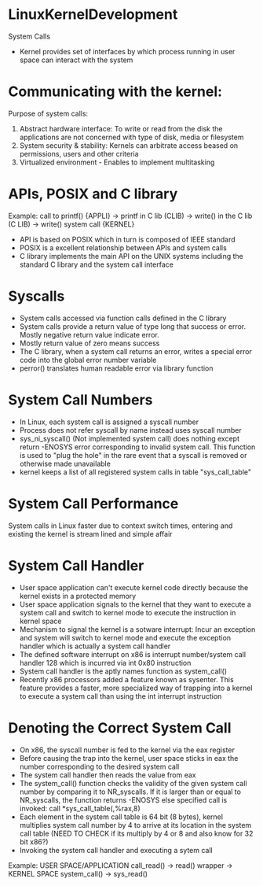 # LinuxKernelDevelopment

System Calls
- Kernel provides set of interfaces by which process running in user space can interact with the system

# Communicating with the kernel:

Purpose of system calls:

1. Abstract hardware interface: To write or read from the disk the applications are not concerned with type of disk, media or filesystem
2. System security & stability: Kernels can arbitrate access beased on permissions, users and other criteria
3. Virtualized environment - Enables to implement multitasking

# APIs, POSIX and C library

Example: call to printf() {APPLI} -> printf in C lib (CLIB) -> write() in the C lib (C LIB) -> write() system call {KERNEL}

- API is based on POSIX which in turn is composed of IEEE standard
- POSIX is a excellent relationship between APIs and system calls
- C library implements the main API on the UNIX systems including the standard C library and the system call interface

# Syscalls

- System calls accessed via function calls defined in the C library
- System calls provide a return value of type long that success or error. Mostly negative return value indicate error.
- Mostly return value of zero means success
- The C library, when a system call returns an error, writes a special error code into the global error number variable
- perror() translates human readable error via library function

# System Call Numbers

- In Linux, each system call is assigned a syscall number
- Process does not refer syscall by name instead uses syscall number
- sys_ni_syscall() (Not implemented system call) does nothing except return -ENOSYS error corresponding to invalid system call. This function is used to "plug the hole" in the rare event that a syscall is removed or otherwise made unavailable
- kernel keeps a list of all registered system calls in table "sys_call_table"

# System Call Performance

System calls in Linux faster due to context switch times, entering and existing the kernel is stream lined and simple affair

# System Call Handler

- User space application can't execute kernel code directly because the kernel exists in a protected memory
- User space application signals to the kernel that they want to execute a system call and switch to kernel mode to execute the instruction in kernel space
- Mechanism to signal the kernel is a sotware interrupt: Incur an exception and system will switch to kernel mode and execute the exception handler which is actually a system call handler
- The defined software interrupt on x86 is interrupt number/system call handler 128 which is incurred via int 0x80 instruction
- System call handler is the aptly names function as system_call()
- Recently x86 processors added a feature known as sysenter. This feature provides a faster, more specialized way of trapping into a kernel to execute a system call than using the int interrupt instruction 

# Denoting the Correct System Call

- On x86, the syscall number is fed to the kernel via the eax register 
- Before causing the trap into the kernel, user space sticks in eax the number corresponding to the desired system call
- The system call handler then reads the value from eax
- The system_call() function checks the validity of the given system call number by comparing it to NR_syscalls. If it is larger than or equal to NR_syscalls, the function returns -ENOSYS else specified call is invoked:
call \*sys_call_table(,%rax,8)
- Each element in the system call table is 64 bit (8 bytes), kernel multiplies system call number by 4 to arrive at its location in the system call table (NEED TO CHECK if its multiply by 4 or 8 and also know for 32 bit x86?)
- Invoking the system call handler and executing a sytem call

Example:
USER SPACE/APPLICATION call_read() -> read() wrapper -> KERNEL SPACE system_call() -> sys_read()
















